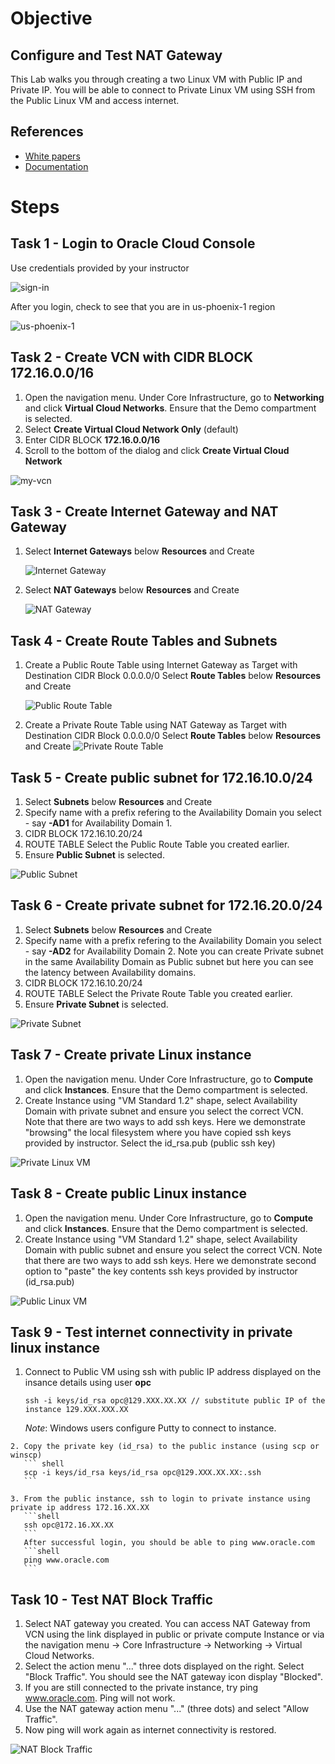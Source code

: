 # Objective
## Configure and Test NAT Gateway

   This Lab walks you through creating a two Linux VM with Public IP and Private IP. 
   You will be able to connect to Private Linux VM using SSH from the Public Linux VM and access internet.
   
## References
   * [White papers ](https://cloud.oracle.com/en_US/networking/whitepapers)
   * [Documentation](https://docs.cloud.oracle.com/iaas/Content/home.htm)
   
# Steps

## Task 1 - Login to Oracle Cloud Console

   Use credentials provided by your instructor
   
   ![sign-in](images/sign-in.PNG)
   
   After you login, check to see that you are in us-phoenix-1 region
   
   ![us-phoenix-1](images/region.PNG)

## Task 2 - Create VCN with CIDR BLOCK 172.16.0.0/16

   1. Open the navigation menu. Under Core Infrastructure, go to **Networking** and click **Virtual Cloud Networks**. Ensure that the Demo compartment is selected.
   2. Select **Create Virtual Cloud Network Only** (default)
   3. Enter CIDR BLOCK **172.16.0.0/16**
   4. Scroll to the bottom of the dialog and click **Create Virtual Cloud Network**
   
   ![my-vcn](images/MY-VCN.PNG)


## Task 3 - Create Internet Gateway and NAT Gateway

   1. Select **Internet Gateways** below **Resources** and Create
   
      ![Internet Gateway](images/MY-IGW.PNG)
      
   2. Select **NAT Gateways** below **Resources** and Create
   
      ![NAT Gateway](images/MY-NGW.PNG)
      
## Task 4 - Create Route Tables and Subnets

   1. Create a Public Route Table using Internet Gateway as Target with Destination CIDR Block 0.0.0.0/0
      Select **Route Tables** below **Resources** and Create
   
      ![Public Route Table](images/Public-RT.PNG)
      
   2. Create a Private Route Table using NAT Gateway as Target with Destination CIDR Block 0.0.0.0/0
      Select **Route Tables** below **Resources** and Create
      ![Private Route Table](images/Private-RT.PNG)
      
## Task 5 - Create public subnet for 172.16.10.0/24

   1. Select **Subnets** below **Resources** and Create
   2. Specify name with a prefix refering to the Availability Domain you select - say **-AD1** for Availability Domain 1.
   3. CIDR BLOCK 172.16.10.20/24
   4. ROUTE TABLE Select the Public Route Table you created earlier.
   5. Ensure **Public Subnet** is selected.
   
   ![Public Subnet](images/MY-PUBLIC-SUBNET-AD1.PNG)

## Task 6 - Create private subnet for 172.16.20.0/24

   1. Select **Subnets** below **Resources** and Create
   2. Specify name with a prefix refering to the Availability Domain you select - say **-AD2** for Availability Domain 2. Note you can create Private subnet in the same Availability Domain as Public subnet but here you can see the latency between Availability domains.
   3. CIDR BLOCK 172.16.10.20/24
   4. ROUTE TABLE Select the Private Route Table you created earlier.
   5. Ensure **Private Subnet** is selected.
   
   ![Private Subnet](images/MY-PRIVATE-SUBNET-AD2.PNG)

   
## Task 7 - Create private Linux instance

   1. Open the navigation menu. Under Core Infrastructure, go to **Compute** and click **Instances**. Ensure that the Demo compartment is selected.
   2. Create Instance using "VM Standard 1.2" shape, select Availability Domain with private subnet and ensure you select the correct VCN. Note that there are two ways to add ssh keys. Here we demonstrate "browsing" the local filesystem where you have copied ssh keys provided by instructor. Select the id_rsa.pub (public ssh key)
   
   ![Private Linux VM](images/MY-PRIVATE-VM.PNG)


## Task 8 - Create public Linux instance

   1. Open the navigation menu. Under Core Infrastructure, go to **Compute** and click **Instances**. Ensure that the Demo compartment is selected.
   2. Create Instance using "VM Standard 1.2" shape, select Availability Domain with public subnet and ensure you select the correct VCN. Note that there are two ways to add ssh keys. Here we demonstrate second option to "paste" the key contents ssh keys provided by instructor (id_rsa.pub)
   
   ![Public Linux VM](images/MY-PUBLIC-VM.PNG)


## Task 9 - Test internet connectivity in private linux instance

   1. Connect to Public VM using ssh with public IP address displayed on the insance details using user **opc**
   
      ```shell
      ssh -i keys/id_rsa opc@129.XXX.XX.XX // substitute public IP of the instance 129.XXX.XXX.XX
      ```
      *Note*: Windows users configure Putty to connect to instance.
      
    2. Copy the private key (id_rsa) to the public instance (using scp or winscp)
       ``` shell
       scp -i keys/id_rsa keys/id_rsa opc@129.XXX.XX.XX:.ssh
       ```
       
    3. From the public instance, ssh to login to private instance using private ip address 172.16.XX.XX
       ```shell
       ssh opc@172.16.XX.XX
       ```
       After successful login, you should be able to ping www.oracle.com
       ```shell
       ping www.oracle.com
       ```

## Task 10 - Test NAT Block Traffic

   1. Select NAT gateway you created. You can access NAT Gateway from VCN using the link displayed in public or private compute Instance or via the navigation menu -> Core Infrastructure -> Networking -> Virtual Cloud Networks.
   2. Select the action menu "..." three dots displayed on the right. Select "Block Traffic". You should see the NAT gateway icon display "Blocked".
   3. If you are still connected to the private instance, try ping www.oracle.com. Ping will not work.
   4. Use the NAT gateway action menu "..." (three dots) and select "Allow Traffic".
   5. Now ping will work again as internet connectivity is restored.
   
   ![NAT Block Traffic](images/NAT-BLOCK-TRAFFIC.PNG)
   
   
   


   
   
  
 
  
  

